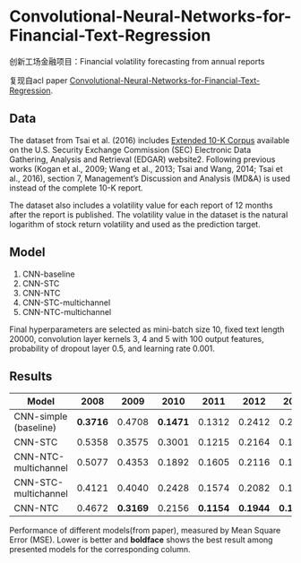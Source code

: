 # Convolutional-Neural-Networks-for-Financial-Text-Regression

创新工场金融项目：Financial volatility forecasting from annual reports

复现自acl paper [Convolutional-Neural-Networks-for-Financial-Text-Regression](https://www.aclweb.org/anthology/P19-2046.pdf).



## Data

The dataset from Tsai et al. (2016) includes [Extended 10-K Corpus](https://clip.csie.org/10K/data) available on the U.S. Security Exchange Commission (SEC) Electronic Data Gathering, Analysis and Retrieval (EDGAR) website2. Following previous works (Kogan et al., 2009; Wang et al., 2013; Tsai and Wang, 2014; Tsai et al., 2016), section 7, Management’s Discussion and Analysis (MD&A) is used instead of the complete 10-K report. 

The dataset also includes a volatility value for each report of 12 months after the report is published. The volatility value in the dataset is the natural logarithm of stock return volatility and used as the prediction target.

## Model

1. CNN-baseline 
2. CNN-STC
3. CNN-NTC
4. CNN-STC-multichannel
5. CNN-NTC-multichannel

Final hyperparameters are selected as mini-batch size 10, fixed text length 20000, convolution layer kernels 3, 4 and 5 with 100 output features, probability of dropout layer 0.5, and learning rate 0.001.

## Results

| Model                 |    2008    |    2009    |    2010    |    2011    |    2012    |    2013    |     Avg    |
|-----------------------|:----------:|:----------:|:----------:|:----------:|:----------:|:----------:|:----------:|
| CNN-simple (baseline) | **0.3716** |   0.4708   | **0.1471** |   0.1312   |   0.2412   |   0.2871   |   0.2748   |
| CNN-STC               |   0.5358   |   0.3575   |   0.3001   |   0.1215   |   0.2164   |   0.1497   |   0.2801   |
| CNN-NTC-multichannel  |   0.5077   |   0.4353   |   0.1892   |   0.1605   |   0.2116   |   0.1268   |   0.2718   |
| CNN-STC-multichannel  |   0.4121   |   0.4040   |   0.2428   |   0.1574   |   0.2082   |   0.1676   |   0.2653   |
| CNN-NTC               |   0.4672   | **0.3169** |   0.2156   | **0.1154** | **0.1944** | **0.1238** | **0.2388** |

Performance of different models(from paper), measured by Mean Square Error (MSE). Lower is better and **boldface** shows the  best result among presented models for the corresponding column. 

